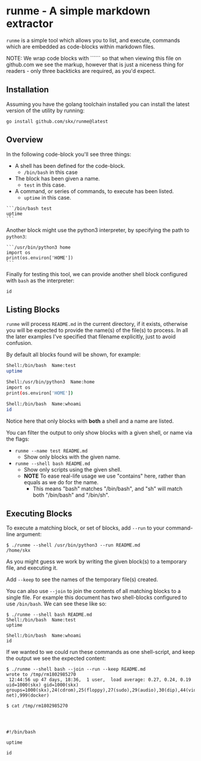 # runme - A simple markdown extractor

`runme` is a simple tool which allows you to list, and execute, commands which are embedded as code-blocks within markdown files.

NOTE: We wrap code blocks with `````` so that when viewing this file on github.com we see the markup, however that is just a niceness thing for readers - only three backticks are required, as you'd expect.



## Installation

Assuming you have the golang toolchain installed you can install the latest version of the utility by running:

```/bin/sh install-runme
go install github.com/skx/runme@latest
```



## Overview

In the following code-block you'll see three things:

* A shell has been defined for the code-block.
   * `/bin/bash` in this case
* The block has been given a name.
   * `test` in this case.
* A command, or series of commands, to execute has been listed.
   * `uptime` in this case.


````
```/bin/bash test
uptime
```
````

Another block might use the python3 interpreter, by specifying the path to `python3`:

````
```/usr/bin/python3 home
import os
print(os.environ['HOME'])
```
````

Finally for testing this tool, we can provide another shell block configured with `bash` as the interpreter:

```/bin/bash whoami
id
```



## Listing Blocks

`runme` will process `README.md` in the current directory, if it exists, otherwise you will be expected to provide the name(s) of the file(s) to process.  In all the later examples I've specified that filename explicitly, just to avoid confusion.

By default all blocks found will be shown, for example:

```bash
Shell:/bin/bash  Name:test
uptime

Shell:/usr/bin/python3  Name:home
import os
print(os.environ['HOME'])

Shell:/bin/bash  Name:whoami
id

```

Notice here that only blocks with **both** a shell and a name are listed.

You can filter the output to only show blocks with a given shell, or name via the flags:

* `runme --name test README.md`
  * Show only blocks with the given name.
* `runme --shell bash README.md`
  * Show only scripts using the given shell.
  * **NOTE** To ease real-life usage we use "contains" here, rather than equals as we do for the name.
    * This means "bash" matches "/bin/bash", and "sh" will match both "/bin/bash" and "/bin/sh".



## Executing Blocks

To execute a matching block, or set of blocks, add `--run` to your command-line argument:

```
$ ./runme --shell /usr/bin/python3 --run README.md
/home/skx
```

As you might guess we work by writing the given block(s) to a temporary file, and executing it.

Add `--keep` to see the names of the temporary file(s) created.

You can also use `--join` to join the contents of all matching blocks to a single file.  For example
this document has two shell-blocks configured to use `/bin/bash`.  We can see these like so:

```
$ ./runme --shell bash README.md
Shell:/bin/bash  Name:test
uptime

Shell:/bin/bash  Name:whoami
id
```

If we wanted to we could run these commands as one shell-script, and keep the output we see the expected content:

```
$ ./runme --shell bash --join --run --keep README.md
wrote to /tmp/rm1802985270
 12:44:56 up 47 days, 18:36,  1 user,  load average: 0.27, 0.24, 0.19
uid=1000(skx) gid=1000(skx) groups=1000(skx),24(cdrom),25(floppy),27(sudo),29(audio),30(dip),44(video),46(plugdev),108(netdev),113(bluetooth),114(lpadmin),118(scanner),133(uml-net),999(docker)

$ cat /tmp/rm1802985270




#!/bin/bash

uptime

id
```
